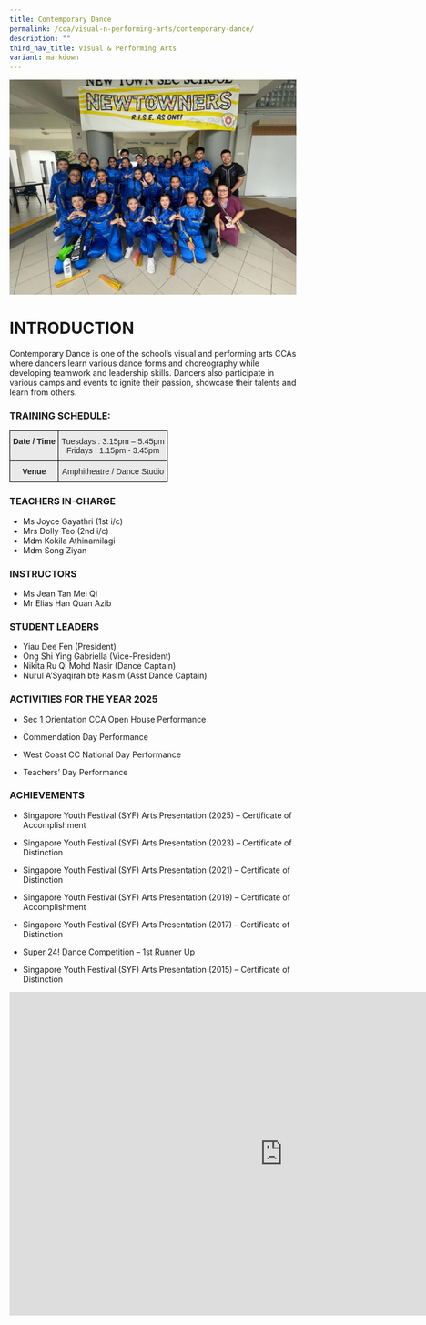 ```yaml
---
title: Contemporary Dance
permalink: /cca/visual-n-performing-arts/contemporary-dance/
description: ""
third_nav_title: Visual & Performing Arts
variant: markdown
---
```

![](/images/contemporary%20dance%2001.jpeg)
# INTRODUCTION

Contemporary Dance is one of the school’s visual and performing arts CCAs where dancers learn various dance forms and choreography while developing teamwork and leadership skills. Dancers also participate in various camps and events to ignite their passion, showcase their talents and learn from others.  
  
### TRAINING SCHEDULE:

<style type="text/css">
.tg  {border-collapse:collapse;border-spacing:0;}
.tg td{border-color:black;border-style:solid;border-width:1px;font-family:Arial, sans-serif;font-size:14px;
  overflow:hidden;padding:10px 5px;word-break:normal;}
.tg th{border-color:black;border-style:solid;border-width:1px;font-family:Arial, sans-serif;font-size:14px;
  font-weight:normal;overflow:hidden;padding:10px 5px;word-break:normal;}
.tg .tg-n4qt{background-color:#EAEAEA;color:#222;font-weight:bold;text-align:center;vertical-align:top}
.tg .tg-ii8k{background-color:#EAEAEA;color:#222;text-align:center;vertical-align:top}
</style>
<table class="tg">
<thead>
  <tr>
    <th class="tg-n4qt">Date / Time</th>
    <th class="tg-ii8k">Tuesdays : 3.15pm – 5.45pm<br>Fridays : 1.15pm - 3.45pm</th>
  </tr>
</thead>
<tbody>
  <tr>
    <td class="tg-n4qt"> Venue</td>
    <td class="tg-ii8k">Amphitheatre / Dance Studio</td>
  </tr>
</tbody>
</table>

### TEACHERS IN-CHARGE

*   Ms Joyce Gayathri (1st i/c)
*   Mrs Dolly Teo (2nd i/c)
*   Mdm Kokila Athinamilagi
*   Mdm Song Ziyan

### INSTRUCTORS

*   Ms Jean Tan Mei Qi
*   Mr Elias Han Quan Azib
  
### STUDENT LEADERS
*  Yiau Dee Fen (President)
* Ong Shi Ying Gabriella (Vice-President)
* Nikita Ru Qi Mohd Nasir (Dance Captain)
* Nurul A’Syaqirah bte Kasim (Asst Dance Captain)
### ACTIVITIES FOR THE YEAR 2025

  

*   Sec 1 Orientation CCA Open House Performance  
    
*   Commendation Day Performance  
    
*   West Coast CC National Day Performance  
    
*   Teachers’ Day Performance

### ACHIEVEMENTS

* Singapore Youth Festival (SYF) Arts Presentation (2025) – Certificate of Accomplishment

* Singapore Youth Festival (SYF) Arts Presentation (2023) – Certificate of Distinction

* Singapore Youth Festival (SYF) Arts Presentation (2021) – Certificate of Distinction

* Singapore Youth Festival (SYF) Arts Presentation (2019) – Certificate of Accomplishment

*   Singapore Youth Festival (SYF) Arts Presentation (2017) – Certificate of Distinction

*   Super 24! Dance Competition&nbsp;– 1st Runner Up

* Singapore Youth Festival (SYF) Arts Presentation (2015) – Certificate of Distinction


<iframe allowfullscreen="true" height="569" width="960" frameborder="0" src="https://docs.google.com/presentation/d/e/2PACX-1vSXIAegzXf5zK8fyJXfzlnUrAO0Rq275-HfpMzHs8xY_XTaEtANoufXHnwC1uJio52i8JHxjx8CtfZf/embed?start=true&amp;loop=true&amp;delayms=3000"></iframe>